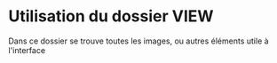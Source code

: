 # Utilisation du dossier VIEW

Dans ce dossier se trouve toutes les images, ou autres 
éléments utile à l'interface
